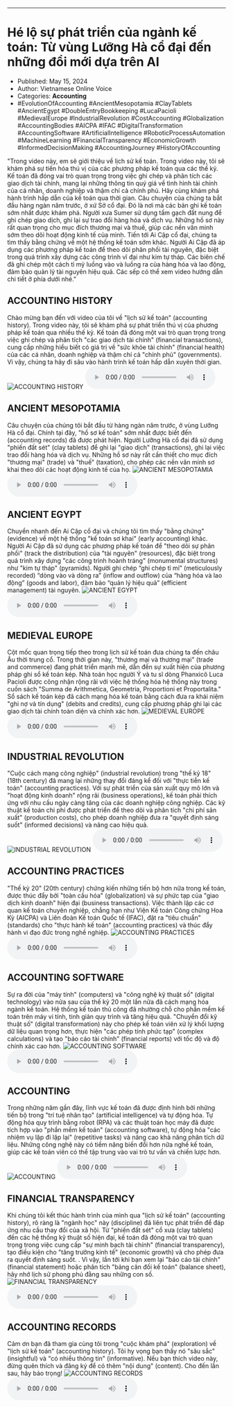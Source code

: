 
---

# Hé lộ sự phát triển của ngành kế toán: Từ vùng Lưỡng Hà cổ đại đến những đổi mới dựa trên AI

- Published: May 15, 2024
- Author: Vietnamese Online Voice
- Categories: **Accounting**
- #EvolutionOfAccounting #AncientMesopotamia #ClayTablets #AncientEgypt #DoubleEntryBookkeeping #LucaPacioli #MedievalEurope #IndustrialRevolution #CostAccounting #Globalization #AccountingBodies #AICPA #IFAC #DigitalTransformation #AccountingSoftware #ArtificialIntelligence #RoboticProcessAutomation #MachineLearning #FinancialTransparency #EconomicGrowth #InformedDecisionMaking #AccountingJourney #HistoryOfAccounting

"Trong video này, em sẽ giới thiệu về lịch sử kế toán. Trong video này, tôi sẽ khám phá sự tiến hóa thú vị của các phương pháp kế toán qua các thế kỷ. Kế toán đã đóng vai trò quan trọng trong việc ghi chép và phân tích các giao dịch tài chính, mang lại những thông tin quý giá về tình hình tài chính của cá nhân, doanh nghiệp và thậm chí cả chính phủ. Hãy cùng khám phá hành trình hấp dẫn của kế toán qua thời gian. Câu chuyện của chúng ta bắt đầu hàng ngàn năm trước, ở xứ Sở cổ đại. Đó là nơi mà các bản ghi kế toán sớm nhất được khám phá. Người xưa Sumer sử dụng tấm gạch đất nung để ghi chép giao dịch, ghi lại sự trao đổi hàng hóa và dịch vụ. Những hồ sơ này rất quan trọng cho mục đích thương mại và thuế, giúp các nền văn minh sớm theo dõi hoạt động kinh tế của mình. Tiến tới Ai Cập cổ đại, chúng ta tìm thấy bằng chứng về một hệ thống kế toán sớm khác. Người Ai Cập đã áp dụng các phương pháp kế toán để theo dõi phân phối tài nguyên, đặc biệt trong quá trình xây dựng các công trình vĩ đại như kim tự tháp. Các biên chế đã ghi chép một cách tỉ mỷ luồng vào và luồng ra của hàng hóa và lao động, đảm bảo quản lý tài nguyên hiệu quả. Các sếp có thể xem video hướng dẫn chi tiết ở phía dưới nhé."


## ACCOUNTING HISTORY

Chào mừng bạn đến với video của tôi về "lịch sử kế toán" (accounting history). Trong video này, tôi sẽ khám phá sự phát triển thú vị của phương pháp kế toán qua nhiều thế kỷ. Kế toán đã đóng một vai trò quan trọng trong việc ghi chép và phân tích "các giao dịch tài chính" (financial transactions), cung cấp những hiểu biết có giá trị về "sức khỏe tài chính" (financial health) của các cá nhân, doanh nghiệp và thậm chí cả "chính phủ" (governments). Vì vậy, chúng ta hãy đi sâu vào hành trình kế toán hấp dẫn xuyên thời gian.
![ACCOUNTING HISTORY](https://http-archiver-apis-production-80.schnworks.com/storage/images/transitions/2024-05-15/transition-39422464655-Montserrat-Black-004895.jpg)
<audio controls>
    <source src="https://http-archiver-apis-production-80.schnworks.com/storage/storage/audio/file-6837600203.mp3" type="audio/mpeg">
</audio>



## ANCIENT MESOPOTAMIA

Câu chuyện của chúng tôi bắt đầu từ hàng ngàn năm trước, ở vùng Lưỡng Hà cổ đại. Chính tại đây, "hồ sơ kế toán" sớm nhất được biết đến (accounting records) đã được phát hiện. Người Lưỡng Hà cổ đại đã sử dụng "phiến đất sét" (clay tablets) để ghi lại "giao dịch" (transactions), ghi lại việc trao đổi hàng hóa và dịch vụ. Những hồ sơ này rất cần thiết cho mục đích "thương mại" (trade) và "thuế" (taxation), cho phép các nền văn minh sơ khai theo dõi các hoạt động kinh tế của họ.
![ANCIENT MESOPOTAMIA](https://http-archiver-apis-production-80.schnworks.com/storage/images/transitions/2024-05-15/transition-36926724524-Montserrat-Black-880E4F.jpg)
<audio controls>
    <source src="https://http-archiver-apis-production-80.schnworks.com/storage/storage/audio/file-40486769766.mp3" type="audio/mpeg">
</audio>



## ANCIENT EGYPT

Chuyển nhanh đến Ai Cập cổ đại và chúng tôi tìm thấy "bằng chứng" (evidence) về một hệ thống "kế toán sơ khai" (early accounting) khác. Người Ai Cập đã sử dụng các phương pháp kế toán để "theo dõi sự phân phối" (track the distribution) của "tài nguyên" (resources), đặc biệt trong quá trình xây dựng "các công trình hoành tráng" (monumental structures) như "kim tự tháp" (pyramids). Người ghi chép “ghi chép tỉ mỉ” (meticulously recorded) “dòng vào và dòng ra” (inflow and outflow) của “hàng hóa và lao động” (goods and labor), đảm bảo “quản lý hiệu quả” (efficient management) tài nguyên.
![ANCIENT EGYPT](https://http-archiver-apis-production-80.schnworks.com/storage/images/transitions/2024-05-15/transition--19896966097-Montserrat-Bold-673AB7.jpg)
<audio controls>
    <source src="https://http-archiver-apis-production-80.schnworks.com/storage/storage/audio/file-36020771788.mp3" type="audio/mpeg">
</audio>



## MEDIEVAL EUROPE

Cột mốc quan trọng tiếp theo trong lịch sử kế toán đưa chúng ta đến châu Âu thời trung cổ. Trong thời gian này, "thương mại và thương mại" (trade and commerce) đang phát triển mạnh mẽ, dẫn đến sự xuất hiện của phương pháp ghi sổ kế toán kép. Nhà toán học người Ý và tu sĩ dòng Phanxicô Luca Pacioli được công nhận rộng rãi với việc hệ thống hóa hệ thống này trong cuốn sách "Summa de Arithmetica, Geometria, Proportioni et Proportalita." Sổ sách kế toán kép đã cách mạng hóa kế toán bằng cách đưa ra khái niệm "ghi nợ và tín dụng" (debits and credits), cung cấp phương pháp ghi lại các giao dịch tài chính toàn diện và chính xác hơn.
![MEDIEVAL EUROPE](https://http-archiver-apis-production-80.schnworks.com/storage/images/transitions/2024-05-15/transition-9085992467-Montserrat-Medium-880E4F.jpg)
<audio controls>
    <source src="https://http-archiver-apis-production-80.schnworks.com/storage/storage/audio/file-469037511.mp3" type="audio/mpeg">
</audio>



## INDUSTRIAL REVOLUTION

"Cuộc cách mạng công nghiệp" (industrial revolution) trong "thế kỷ 18" (18th century) đã mang lại những thay đổi đáng kể đối với "thực tiễn kế toán" (accounting practices). Với sự phát triển của sản xuất quy mô lớn và "hoạt động kinh doanh" rộng rãi (business operations), kế toán phải thích ứng với nhu cầu ngày càng tăng của các doanh nghiệp công nghiệp. Các kỹ thuật kế toán chi phí được phát triển để theo dõi và phân tích "chi phí sản xuất" (production costs), cho phép doanh nghiệp đưa ra "quyết định sáng suốt" (informed decisions) và nâng cao hiệu quả.
![INDUSTRIAL REVOLUTION](https://http-archiver-apis-production-80.schnworks.com/storage/images/transitions/2024-05-15/transition-1931313840-Montserrat-Regular-512DA8.jpg)
<audio controls>
    <source src="https://http-archiver-apis-production-80.schnworks.com/storage/storage/audio/file-27326488770.mp3" type="audio/mpeg">
</audio>



## ACCOUNTING PRACTICES

"Thế kỷ 20" (20th century) chứng kiến ​​những tiến bộ hơn nữa trong kế toán, được thúc đẩy bởi "toàn cầu hóa" (globalization) và sự phức tạp của "giao dịch kinh doanh" hiện đại (business transactions). Việc thành lập các cơ quan kế toán chuyên nghiệp, chẳng hạn như Viện Kế toán Công chứng Hoa Kỳ (AICPA) và Liên đoàn Kế toán Quốc tế (IFAC), đặt ra "tiêu chuẩn" (standards) cho "thực hành kế toán" (accounting practices) và thúc đẩy hành vi đạo đức trong nghề nghiệp.
![ACCOUNTING PRACTICES](https://http-archiver-apis-production-80.schnworks.com/storage/images/transitions/2024-05-15/transition--19930854109-Montserrat-Thin-1A237E.jpg)
<audio controls>
    <source src="https://http-archiver-apis-production-80.schnworks.com/storage/storage/audio/file-29986928027.mp3" type="audio/mpeg">
</audio>



## ACCOUNTING SOFTWARE

Sự ra đời của "máy tính" (computers) và "công nghệ kỹ thuật số" (digital technology) vào nửa sau của thế kỷ 20 một lần nữa đã cách mạng hóa ngành kế toán. Hệ thống kế toán thủ công đã nhường chỗ cho phần mềm kế toán trên máy vi tính, tinh giản quy trình và tăng hiệu quả. "Chuyển đổi kỹ thuật số" (digital transformation) này cho phép kế toán viên xử lý khối lượng dữ liệu quan trọng hơn, thực hiện "các phép tính phức tạp" (complex calculations) và tạo "báo cáo tài chính" (financial reports) với tốc độ và độ chính xác cao hơn.
![ACCOUNTING SOFTWARE](https://http-archiver-apis-production-80.schnworks.com/storage/images/transitions/2024-05-15/transition-3913062948-Montserrat-SemiBold-303F9F.jpg)
<audio controls>
    <source src="https://http-archiver-apis-production-80.schnworks.com/storage/storage/audio/file-9596437927.mp3" type="audio/mpeg">
</audio>



## ACCOUNTING

Trong những năm gần đây, lĩnh vực kế toán đã được định hình bởi những tiến bộ trong "trí tuệ nhân tạo" (artificial intelligence) và tự động hóa. Tự động hóa quy trình bằng robot (RPA) và các thuật toán học máy đã được tích hợp vào "phần mềm kế toán" (accounting software), tự động hóa "các nhiệm vụ lặp đi lặp lại" (repetitive tasks) và nâng cao khả năng phân tích dữ liệu. Những công nghệ này có tiềm năng biến đổi hơn nữa nghề kế toán, giúp các kế toán viên có thể tập trung vào vai trò tư vấn và chiến lược hơn.
![ACCOUNTING](https://http-archiver-apis-production-80.schnworks.com/storage/images/transitions/2024-05-15/transition--22327247189-Montserrat-ExtraBold-004895.jpg)
<audio controls>
    <source src="https://http-archiver-apis-production-80.schnworks.com/storage/storage/audio/file-35012141448.mp3" type="audio/mpeg">
</audio>



## FINANCIAL TRANSPARENCY

Khi chúng tôi kết thúc hành trình của mình qua "lịch sử kế toán" (accounting history), rõ ràng là "ngành học" này (discipline) đã liên tục phát triển để đáp ứng nhu cầu thay đổi của xã hội. Từ "phiến đất sét" cổ xưa (clay tablets) đến các hệ thống kỹ thuật số hiện đại, kế toán đã đóng một vai trò quan trọng trong việc cung cấp "sự minh bạch tài chính" (financial transparency), tạo điều kiện cho "tăng trưởng kinh tế" (economic growth) và cho phép đưa ra quyết định sáng suốt. . Vì vậy, lần tới khi bạn xem lại "báo cáo tài chính" (financial statement) hoặc phân tích "bảng cân đối kế toán" (balance sheet), hãy nhớ lịch sử phong phú đằng sau những con số.
![FINANCIAL TRANSPARENCY](https://http-archiver-apis-production-80.schnworks.com/storage/images/transitions/2024-05-15/transition-51948271527-Montserrat-ExtraBold-7B1FA2.jpg)
<audio controls>
    <source src="https://http-archiver-apis-production-80.schnworks.com/storage/storage/audio/file-2301567769.mp3" type="audio/mpeg">
</audio>



## ACCOUNTING RECORDS

Cảm ơn bạn đã tham gia cùng tôi trong "cuộc khám phá" (exploration) về "lịch sử kế toán" (accounting history). Tôi hy vọng bạn thấy nó "sâu sắc" (insightful) và "có nhiều thông tin" (informative). Nếu bạn thích video này, đừng quên thích và đăng ký để có thêm "nội dung" (content). Cho đến lần sau, hãy bảo trọng!
![ACCOUNTING RECORDS](https://http-archiver-apis-production-80.schnworks.com/storage/images/transitions/2024-05-15/transition--25645568299-Montserrat-SemiBold-7B1FA2.jpg)
<audio controls>
    <source src="https://http-archiver-apis-production-80.schnworks.com/storage/storage/audio/file-12353070337.mp3" type="audio/mpeg">
</audio>


